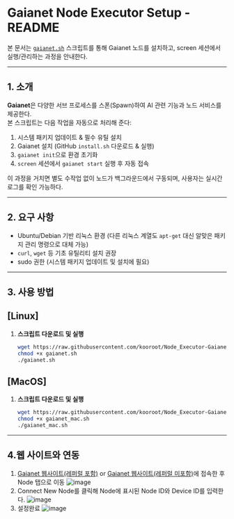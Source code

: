 # Gaianet Node Executor Setup - README

본 문서는 [`gaianet.sh`](./gaianet.sh) 스크립트를 통해 Gaianet 노드를 설치하고, screen 세션에서 실행/관리하는 과정을 안내한다.

---

## 1. 소개

**Gaianet**은 다양한 서브 프로세스를 스폰(Spawn)하여 AI 관련 기능과 노드 서비스를 제공한다.  
본 스크립트는 다음 작업을 자동으로 처리해 준다:

1. 시스템 패키지 업데이트 & 필수 유틸 설치  
2. Gaianet 설치 (GitHub `install.sh` 다운로드 & 실행)  
3. `gaianet init`으로 환경 초기화  
4. `screen` 세션에서 `gaianet start` 실행 후 자동 접속  

이 과정을 거치면 별도 수작업 없이 노드가 백그라운드에서 구동되며, 사용자는 실시간 로그를 확인 가능하다.

---

## 2. 요구 사항

- Ubuntu/Debian 기반 리눅스 환경 (다른 리눅스 계열도 `apt-get` 대신 알맞은 패키지 관리 명령으로 대체 가능)  
- `curl`, `wget` 등 기초 유틸리티 설치 권장  
- sudo 권한 (시스템 패키지 업데이트 및 설치에 필요)  

---

## 3. 사용 방법

## [Linux]
1. **스크립트 다운로드 및 실행**  
   ```bash
   wget https://raw.githubusercontent.com/kooroot/Node_Executor-Gaianet/refs/heads/main/gaianet.sh
   chmod +x gaianet.sh
   ./gaianet.sh
   ```
   
## [MacOS]
1. **스크립트 다운로드 및 실행**  
   ```bash
   wget https://raw.githubusercontent.com/kooroot/Node_Executor-Gaianet/refs/heads/main/gaianet_mac.sh
   chmod +x gaianet_mac.sh
   ./gaianet_mac.sh
   ```
---

## 4.웹 사이트와 연동

1. [Gaianet 웹사이트(레퍼럴 포함)](https://www.gaianet.ai/gaia-domain-name?referralCode=RnpSn8) or [Gaianet 웹사이트(레퍼럴 미포함)](https://www.gaianet.ai/gaia-domain-name)에 접속한 후 Node 탭으로 이동
   ![image](https://github.com/user-attachments/assets/a8828611-58a5-4214-abd4-6ba66a875bd8)
2. Connect New Node를 클릭해 Node에 표시된 Node ID와 Device ID를 입력한다.
   ![image](https://github.com/user-attachments/assets/7d98f993-c217-4cdf-9997-4b5edd639e08)
3. 설정완료
   ![image](https://github.com/user-attachments/assets/fd91116a-4b5c-47f4-8adb-e70443a9a3f8)

